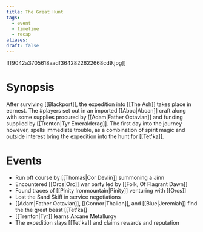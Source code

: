 ```yaml
---
title: The Great Hunt
tags:
  - event
  - timeline
  - recap
aliases: 
draft: false
---
```

![[9042a3705618aadf3642822622668cd9.jpg]]
# Synopsis
After surviving [[Blackport]], the expedition into [[The Ash]] takes place in earnest. The #players set out in an imported [[Aboa|Aboan]] craft along with some supplies procured by [[Adam|Father Octavian]] and funding supplied by [[Trenton|Tyr Emeraldcrag]]. The first day into the journey however, spells immediate trouble, as a combination of spirit magic and outside interest bring the expedition into the hunt for [[Tet'ka]]. 

# Events
- Run off course by [[Thomas|Cor Devlin]] summoning a Jinn
- Encountered [[Orcs|Orc]] war party led by [[Folk, Of Flagrant Dawn]]
- Found traces of [[Pinity Ironmountain|Pinity]] venturing with [[Orcs]]
- Lost the Sand Skiff in service negotiations
- [[Adam|Father Octavian]], [[Connor|Thalion]], and [[Blue|Jeremiah]] find the the great beast [[Tet'ka]]
- [[Trenton|Tyr]] learns Arcane Metallurgy
- The expedition slays [[Tet'ka]] and claims rewards and reputation

<div class="ob-timelines"
	data-title="The Great Hunt"
	data-description="The Expedition runs off course and into a band of Orcs pursuing a long lost prize"
	data-start-date="223-04-30-00"
	data-era="DCA">
</div>
